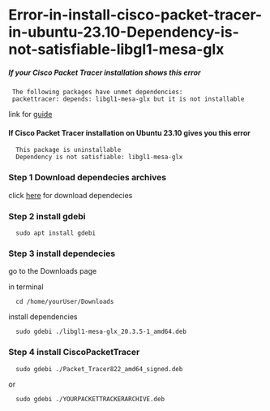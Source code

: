 # Error-in-install-cisco-packet-tracer-in-ubuntu-23.10-Dependency-is-not-satisfiable-libgl1-mesa-glx

##### If your Cisco Packet Tracer installation shows this error
 ```
  The following packages have unmet dependencies:
  packettracer: depends: libgl1-mesa-glx but it is not installable
```
  link for [guide](https://github.com/PetrusNoleto/Error-in-install-cisco-packet-tracer-in-ubuntu-23.10-unmet-dependencies) 

#### If Cisco Packet Tracer installation on Ubuntu 23.10 gives you this error

```
  This package is uninstallable
  Dependency is not satisfiable: libgl1-mesa-glx
```


### Step 1 Download dependecies archives
  click [here](https://github.com/PetrusNoleto/Error-in-install-cisco-packet-tracer-in-ubuntu-23.10-Dependency-is-not-satisfiable-libgl1-mesa-glx/releases/tag/Dependency-is-not-satisfiable-libgl1-mesa-glx) for download dependecies


### Step 2 install gdebi

```
  sudo apt install gdebi
```
### Step 3 install dependecies
  go to the Downloads page
  
  in terminal
  ```
    cd /home/yourUser/Downloads
  ```
  install dependencies
  ```
    sudo gdebi ./libgl1-mesa-glx_20.3.5-1_amd64.deb
  ```
### Step 4 install CiscoPacketTracer
  ```
    sudo gdebi ./Packet_Tracer822_amd64_signed.deb
  ```
  
  or
  
  ```
    sudo gdebi ./YOURPACKETTRACKERARCHIVE.deb 
  ```
